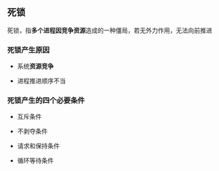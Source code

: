 ## 死锁

死锁，指**多个进程因竞争资源**造成的一种僵局，若无外力作用，无法向前推进

### 死锁产生原因

- 系统**资源竞争**

- 进程推进顺序不当

### 死锁产生的四个必要条件

- 互斥条件

- 不剥夺条件

- 请求和保持条件

- 循环等待条件

